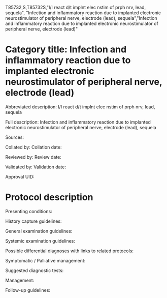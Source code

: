 T85732,S,T85732S,"I/I react d/t implnt elec nstim of prph nrv, lead, sequela", "Infection and inflammatory reaction due to implanted electronic neurostimulator of peripheral nerve, electrode (lead), sequela","Infection and inflammatory reaction due to implanted electronic neurostimulator of peripheral nerve, electrode (lead)"
# Category title: Infection and inflammatory reaction due to implanted electronic neurostimulator of peripheral nerve, electrode (lead)

Abbreviated description: I/I react d/t implnt elec nstim of prph nrv, lead, sequela

Full description: Infection and inflammatory reaction due to implanted electronic neurostimulator of peripheral nerve, electrode (lead), sequela

Sources:

Collated by:
Collation date:

Reviewed by:
Review date:

Validated by:
Validation date:

Approval UID:

# Protocol description

Presenting conditions:

History capture guidelines:

General examination guidelines:

Systemic examination guidelines:

Possible differential diagnoses with links to related protocols:

Symptomatic / Palliative management:

Suggested diagnostic tests:

Management:

Follow-up guidelines:
